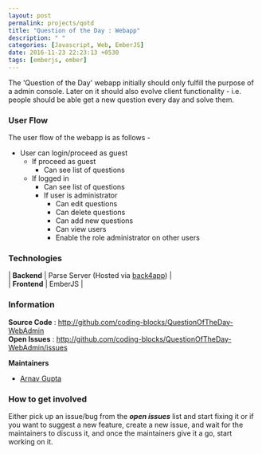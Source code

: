 ```yaml
---
layout: post
permalink: projects/qotd
title: "Question of the Day : Webapp"
description: " "
categories: [Javascript, Web, EmberJS]
date: 2016-11-23 22:23:13 +0530
tags: [emberjs, ember]
---
```

The 'Question of the Day' webapp initially should only fulfill the purpose of 
a admin console. Later on it should also evolve client functionality - 
i.e. people should be able get a new question every day and solve them. 

### User Flow
The user flow of the webapp is as follows - 

 - User can login/proceed as guest
     - If proceed as guest  
       -  Can see list of questions  
     - If logged in
       -  Can see list of questions
       - If user is administrator
         - Can edit questions
         - Can delete questions
         - Can add new questions
         - Can view users
         - Enable the role administrator on other users
     
### Technologies

| **Backend** | Parse Server (Hosted via [back4app](http://back4app.com)) |  
|  **Frontend**  | EmberJS  |  

### Information

**Source Code** : <http://github.com/coding-blocks/QuestionOfTheDay-WebAdmin>    
**Open Issues** : <http://github.com/coding-blocks/QuestionOfTheDay-WebAdmin/issues>   

**Maintainers**     

- [Arnav Gupta](http://github.com/championswimmer) 
 
 
### How to get involved 

Either pick up an issue/bug from the _**open issues**_ list and start fixing it
or if you want to suggest a new feature, create a new issue, and wait for
the maintainers to discuss it, and once the maintainers give it a go, start
working on it. 